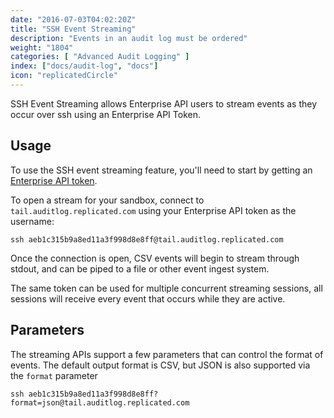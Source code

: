 ```yaml
---
date: "2016-07-03T04:02:20Z"
title: "SSH Event Streaming"
description: "Events in an audit log must be ordered"
weight: "1804"
categories: [ "Advanced Audit Logging" ]
index: ["docs/audit-log", "docs"]
icon: "replicatedCircle"
---
```


SSH Event Streaming allows Enterprise API users to stream events as they occur over ssh using an Enterprise API Token.


## Usage

To use the SSH event streaming feature, you'll need to start by getting an [Enterprise API token](/docs/audit-log/apis/enterprise-api#getting-an-enterprise-api-token).

To open a stream for your sandbox, connect to `tail.auditlog.replicated.com` using your Enterprise API token as the username:

```
ssh aeb1c315b9a8ed11a3f998d8e8ff@tail.auditlog.replicated.com
```

Once the connection is open, CSV events will begin to stream through stdout, and can be piped to a file or other event ingest system.

The same token can be used for multiple concurrent streaming sessions, all sessions will receive every event that occurs while they are active.

## Parameters

The streaming APIs support a few parameters that can control the format of events. The default output format is CSV, but JSON is also supported via the `format` parameter

```
ssh aeb1c315b9a8ed11a3f998d8e8ff?format=json@tail.auditlog.replicated.com
```